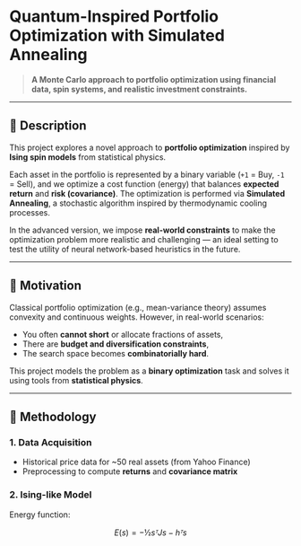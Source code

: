 # Quantum-Inspired Portfolio Optimization with Simulated Annealing

> **A Monte Carlo approach to portfolio optimization using financial data, spin systems, and realistic investment constraints.**

---

## 📝 Description

This project explores a novel approach to **portfolio optimization** inspired by **Ising spin models** from statistical physics.

Each asset in the portfolio is represented by a binary variable (`+1` = Buy, `-1` = Sell), and we optimize a cost function (energy) that balances **expected return** and **risk (covariance)**. The optimization is performed via **Simulated Annealing**, a stochastic algorithm inspired by thermodynamic cooling processes.

In the advanced version, we impose **real-world constraints** to make the optimization problem more realistic and challenging — an ideal setting to test the utility of neural network-based heuristics in the future.

---

## 🧠 Motivation

Classical portfolio optimization (e.g., mean-variance theory) assumes convexity and continuous weights. However, in real-world scenarios:
- You often **cannot short** or allocate fractions of assets,
- There are **budget and diversification constraints**,
- The search space becomes **combinatorially hard**.

This project models the problem as a **binary optimization** task and solves it using tools from **statistical physics**.

---

## 🧮 Methodology

### 1. Data Acquisition
- Historical price data for ~50 real assets (from Yahoo Finance)
- Preprocessing to compute **returns** and **covariance matrix**

### 2. Ising-like Model
Energy function:
```math
E(s) = -½ sᵀ J s - hᵀ s
